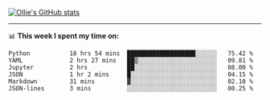 <!--
**icedpanda/icedpanda** is a ✨ _special_ ✨ repository because its `README.md` (this file) appears on your GitHub profile.

Here are some ideas to get you started:

- 🔭 I’m currently working on ...
- 🌱 I’m currently learning ...
- 👯 I’m looking to collaborate on ...
- 🤔 I’m looking for help with ...
- 💬 Ask me about ...
- 📫 How to reach me: ...
- 😄 Pronouns: ...
- ⚡ Fun fact: ...
-->
[![Ollie's GitHub stats](https://github-readme-stats-icedpanda.vercel.app/api?username=icedpanda&count_private=true&show_icons=true)](https://github.com/icedpanda)

---
📊 **This week I spent my time on:**
<!--START_SECTION:waka-->

```text
Python           18 hrs 54 mins  ███████████████████░░░░░░   75.42 %
YAML             2 hrs 27 mins   ██▒░░░░░░░░░░░░░░░░░░░░░░   09.81 %
Jupyter          2 hrs           ██░░░░░░░░░░░░░░░░░░░░░░░   08.00 %
JSON             1 hr 2 mins     █░░░░░░░░░░░░░░░░░░░░░░░░   04.15 %
Markdown         31 mins         ▓░░░░░░░░░░░░░░░░░░░░░░░░   02.10 %
JSON-lines       3 mins          ░░░░░░░░░░░░░░░░░░░░░░░░░   00.25 %
```

<!--END_SECTION:waka-->
